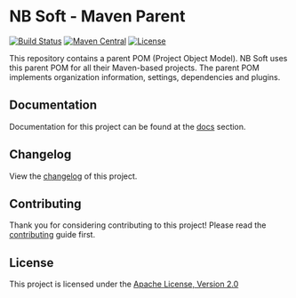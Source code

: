 # NB Soft - Maven Parent

[![Build Status]](https://travis-ci.org/nbsoft/nbsoft-maven-parent)
[![Maven Central]](https://maven-badges.herokuapp.com/maven-central/org.nbsoft/nbsoft-parent)
[![License]](http://www.apache.org/licenses/LICENSE-2.0.txt)

This repository contains a parent POM (Project Object Model).
NB Soft uses this parent POM for all their Maven-based projects.
The parent POM implements organization information, settings, dependencies and plugins.

## Documentation

Documentation for this project can be found at the [docs] section.

## Changelog

View the [changelog] of this project.

## Contributing

Thank you for considering contributing to this project! Please read the [contributing] guide first.

## License

This project is licensed under the [Apache License, Version 2.0]

[Build Status]: https://travis-ci.org/nbsoft/nbsoft-maven-parent.svg?branch=master
[Maven Central]: https://maven-badges.herokuapp.com/maven-central/org.nbsoft/nbsoft-parent/badge.svg
[License]: https://img.shields.io/github/license/nbsoft/nbsoft-maven-parent.svg
[docs]: http://nbsoft-maven-parent.nbsoft.org/docs
[changelog]: CHANGELOG.md
[contributing]: CONTRIBUTING.md
[Apache License, Version 2.0]: http://www.apache.org/licenses/LICENSE-2.0.txt
